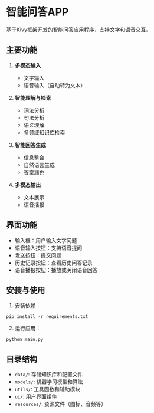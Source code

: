 # 智能问答APP

基于Kivy框架开发的智能问答应用程序，支持文字和语音交互。

## 主要功能

1. **多模态输入**
   - 文字输入
   - 语音输入（自动转为文本）

2. **智能理解与检索**
   - 词法分析
   - 句法分析
   - 语义理解
   - 多领域知识库检索

3. **智能回答生成**
   - 信息整合
   - 自然语言生成
   - 答案润色

4. **多模态输出**
   - 文本展示
   - 语音播报

## 界面功能

- 输入框：用户输入文字问题
- 语音输入按钮：支持语音提问
- 发送按钮：提交问题
- 历史记录按钮：查看历史问答记录
- 语音播报按钮：播放或关闭语音回答

## 安装与使用

1. 安装依赖：
```
pip install -r requirements.txt
```

2. 运行应用：
```
python main.py
```

## 目录结构

- `data/`: 存储知识库和配置文件
- `models/`: 机器学习模型和算法
- `utils/`: 工具函数和辅助模块
- `ui/`: 用户界面组件
- `resources/`: 资源文件（图标、音频等） 